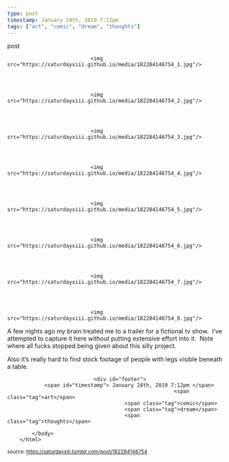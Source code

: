 ```yaml
---
type: post
timestamp: January 24th, 2019 7:12pm
tags: ["art", "comic", "dream", "thoughts"]
---
```

post


                               <img src="https://saturdayxiii.github.io/media/182284146754_1.jpg"/>
                           

                                                                                                                           

                               <img src="https://saturdayxiii.github.io/media/182284146754_2.jpg"/>
                           

                                                                                                                           

                               <img src="https://saturdayxiii.github.io/media/182284146754_3.jpg"/>
                           

                                                                                                                           

                               <img src="https://saturdayxiii.github.io/media/182284146754_4.jpg"/>
                           

                                                                                                                           

                               <img src="https://saturdayxiii.github.io/media/182284146754_5.jpg"/>
                           

                                                                                                                           

                               <img src="https://saturdayxiii.github.io/media/182284146754_6.jpg"/>
                           

                                                                                                                           

                               <img src="https://saturdayxiii.github.io/media/182284146754_7.jpg"/>
                           

                                                                                                                           

                               <img src="https://saturdayxiii.github.io/media/182284146754_8.jpg"/>
                           

                                                                                                                      
A few nights ago my brain treated me to a trailer for a fictional tv show.  I’ve attempted to capture it here without putting extensive effort into it.  Note where all fucks stopped being given about this silly project.

Also it’s really hard to find stock footage of people with legs visible beneath a table.
 
                                    
                
                
                
                
                                <div id="footer">
                <span id="timestamp"> January 24th, 2019 7:12pm </span>
                                                          <span class="tag">art</span>
                                          <span class="tag">comic</span>
                                          <span class="tag">dream</span>
                                          <span class="tag">thoughts</span>
                                                    
            </body>
        </html>

        
<small>source: https://saturdayxiii.tumblr.com/post/182284146754</small>